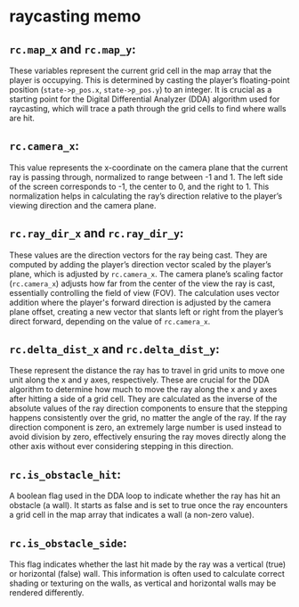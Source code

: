 # raycasting memo

## `rc.map_x` and `rc.map_y`:
These variables represent the current grid cell in the map array that the player is occupying. This is determined by casting the player’s floating-point position (`state->p_pos.x`, `state->p_pos.y`) to an integer. It is crucial as a starting point for the Digital Differential Analyzer (DDA) algorithm used for raycasting, which will trace a path through the grid cells to find where walls are hit.
## `rc.camera_x`:
This value represents the x-coordinate on the camera plane that the current ray is passing through, normalized to range between -1 and 1. The left side of the screen corresponds to -1, the center to 0, and the right to 1. This normalization helps in calculating the ray’s direction relative to the player’s viewing direction and the camera plane.
## `rc.ray_dir_x` and `rc.ray_dir_y`:
These values are the direction vectors for the ray being cast. They are computed by adding the player’s direction vector scaled by the player’s plane, which is adjusted by `rc.camera_x`. The camera plane’s scaling factor (`rc.camera_x`) adjusts how far from the center of the view the ray is cast, essentially controlling the field of view (FOV).
The calculation uses vector addition where the player's forward direction is adjusted by the camera plane offset, creating a new vector that slants left or right from the player’s direct forward, depending on the value of `rc.camera_x`.
## `rc.delta_dist_x` and `rc.delta_dist_y`:
These represent the distance the ray has to travel in grid units to move one unit along the x and y axes, respectively. These are crucial for the DDA algorithm to determine how much to move the ray along the x and y axes after hitting a side of a grid cell.
They are calculated as the inverse of the absolute values of the ray direction components to ensure that the stepping happens consistently over the grid, no matter the angle of the ray. If the ray direction component is zero, an extremely large number is used instead to avoid division by zero, effectively ensuring the ray moves directly along the other axis without ever considering stepping in this direction.
## `rc.is_obstacle_hit`:
A boolean flag used in the DDA loop to indicate whether the ray has hit an obstacle (a wall). It starts as false and is set to true once the ray encounters a grid cell in the map array that indicates a wall (a non-zero value).
## `rc.is_obstacle_side`:
This flag indicates whether the last hit made by the ray was a vertical (true) or horizontal (false) wall. This information is often used to calculate correct shading or texturing on the walls, as vertical and horizontal walls may be rendered differently.